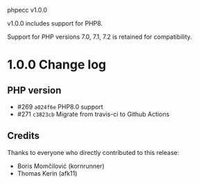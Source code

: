 phpecc v1.0.0

v1.0.0 includes support for PHP8.

Support for PHP versions 7.0, 7.1, 7.2 is retained for compatibility.

1.0.0 Change log
================

## PHP version
- #269 `a024f6e` PHP8.0 support
- #271 `c3823cb` Migrate from travis-ci to Github Actions

## Credits

Thanks to everyone who directly contributed to this release:

 - Boris Momčilović (kornrunner)
 - Thomas Kerin (afk11)
